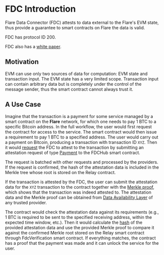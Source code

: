# FDC Introduction

Flare Data Connector (FDC) attests to data external to the Flare's EVM state, thus provide a guarantee to smart contracts on Flare the data is valid.

FDC has protocol ID 200.

FDC also has a [white paper](https://flare.network/wp-content/uploads/FDC_WP_14012025.pdf).

## Motivation

EVM can use only two sources of data for computation: EVM state and transaction input. The EVM state has a very limited scope.
Transaction input can contain arbitrary data but is completely under the control of the message sender, thus the smart contract cannot always trust it.

## A Use Case

Imagine that the transaction is a payment for some service managed by a smart contract on the **Flare** network, for which one needs to pay 1 BTC to a specific Bitcoin address.
In the full workflow, the user would first request the contract for access to the service.
The smart contract would then issue a requirement to pay 1 BTC to a specified address.
The user would carry out a payment on Bitcoin, producing a transaction with transaction ID `XYZ`.
Then it would [request](./MakingRequest.md) the FDC to attest to the transaction by submitting an attestation request of type [Payment](./AttestationTypes/Payment.md) to the FDCHub smart contract.

The request is batched with other requests and processed by the providers.
If the request is confirmed, the hash of the attestation data is included in the Merkle tree whose root is stored on the Relay contract.

If the transaction is attested by the FDC, the user can submit the attestation data for the `XYZ` transaction to the contract together with the [Merkle proof](../FSP/MerkleTree.md#merkle-proof), which shows that the transaction was indeed attested to.
The attestation data and the Merkle proof can be obtained from [Data Availability Layer](../FSP/DataAvailability.md) of any trusted provider.

The contract would check the attestation data against its requirements (e.g., 1 BTC is required to be sent to the specified receiving address, within the expected time window, etc.).
Then it would calculate the [hash](AttesationType.md#attestation-hash) of the provided attestation data and use the provided Merkle proof to compare it against the confirmed Merkle root stored on the Relay smart contract through FdcVerification smart contract.
If everything matches, the contract has a proof that the payment was made and it can unlock the service for the user.
